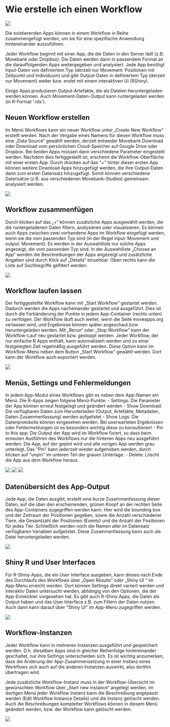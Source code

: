 # Wie erstelle ich einen Workflow

![](../files/Workflow_example.png)

Die existierenden Apps können in einem Workflow in Reihe zusammengefügt werden, um sie für eine spezifische Anwendung hintereinander auszuführen.

Jeder Workflow beginnt mit einer App, die die Daten in den Server lädt  (z.B. Movebank oder Dropbox). Die Daten werden dann in passendem Format an die darauffolgenden Apps weitergegeben und analysiert. Jede App benötigt Input-Daten von definiertem Typ (derzeit nur Movement: Positionen mit Zeitpunkt und Individuum) und gibt Output-Daten in definiertem Typ (derzeit nur Movement) weiter bzw. endet mit einem interaktiven UI (RShiny).

Einige Apps produzieren Output-Artefakte, die als Dateien heruntergeladen werden können. Auch Movement-Daten-Output kann runtergeladen werden (in R-Format '.rds').


## Neuen Workflow erstellen
Im Menü Workflows kann ein neuer Workflow unter „Create New Workflow“ erstellt werden. Nach der Vergabe eines Namens für diesen Workflow muss eine „Data Source“ gewählt werden, derzeit entweder Movebank Download oder Download vom persönlichen Cloud-Speicher auf Google Drive oder Dropbox. Bei beiden Apps müssen dann verschiedene Parameter eingestellt werden. Nachdem dies fertiggestellt ist, erscheint die Workflow-Oberfläche mit einer ersten App. Durch drücken auf das "+" hinter dieser ersten App können weitere Download Apps hinzugefügt werden, die ihre Output-Daten dann zum ersten Datensatz hinzugefügt. Somit können verschiedene Datensätze (z.B. aus verschiedenen Movebank-Studies) gemeinsam analysiert werden.

![](../files/Workflow_movebank.png)

## Workflow zusammenfügen
Durch klicken auf das „+“ können zusätzliche Apps ausgewählt werden, die die runtergeladenen Daten filtern, analysieren oder visualisieren. Es können auch Apps zwischen zwei vorhandene Apps im Workflow eingefügt werden, wenn sie die vom passenden Typ sind (in der Regel input: Movement und output: Movement). Es werden in der Auswahlliste nur solche Apps angezeigt, die vom passenden Typ sind. In der Auswahlliste „Choose an App“ werden die Beschreibungen der Apps angezeigt und zusätzliche Angaben sind durch Klick auf „Details“ einsehbar. Oben rechts kann die Liste auf Suchbegriffe gefiltert werden.

![](../files/Workflow_addApp.png)

## Workflow laufen lassen
Der fertiggestellte Workflow kann mit „Start Workflow“ gestartet werden. Dadurch werden die Apps nacheinander gestartet und ausgeführt. Dies ist durch die Farbänderung der Punkte in jedem App-Container (rechts unten) zu verfolgen. Der Workflow läuft auch weiter, wenn die Seite moveapps.org verlassen wird, und Ergebnisse können später angeschaut bzw. heruntergeladen werden. Mit „Rerun“ oder „Stop Workflow“ kann der Workflow-Lauf neu gestartet bzw. gestoppt werden. Jeder Workflow, der nur einfache R Apps enthält, kann automatisiert werden und zu einer festgelegten Zeit regelmäßig ausgeführt werden. Diese Option kann im Workflow-Menü neben dem Button „Start Workflow“ gewählt werden. Dort kann der Workflow auch exportiert werden.

![](../files/Workflow_menu.png)

## Menüs, Settings und Fehlermeldungen
In jedem App-Modul eines Workflows gibt es neben dem App-Namen ein Menü. Die R-Apps zeigen folgene Menü-Punkte:
	- Settings:  Die Parameter der App können erneut festgelegt und geändert werden
	- Show Download: Die verfügbaren Daten zum Herunterladen (Output, Artefakte, Metadaten, Daten-Zusammenfassung) werden aufgelistet
	- Show Logs: Die Datenprotokolle können eingesehen werden. Bei unerwarteten Ergebnissen oder Fehlermeldungen ist es besonders wichtig diese zu konsultieren!
	- Pin to this app: Die Output der App wird im Workflow fixiert, so dass beim erneuten Ausführen des Workflows nur die hinteren Apps neu ausgeführt werden. Die App, auf der gepint wird und alle vorigen App werden grau unterlegt. Das "Pin" kann jederzeit wieder aufgehoben werden, durch klicken auf "unpin" im unteren Teil der grauen Unterlage.
	- Delete: Löscht die App aus dem Workflow heraus.

![](../files/App_menu_R.png)
![](../files/Download_List.png)
![](../files/App_Pin.png)

## Datenübersicht des App-Output
Jede App, die Daten ausgibt, erstellt eine kurze Zusammenfassung dieser Daten, auf die über den erscheinenden, grünen Knopf an der rechten Seite des App-Containers zugegriffen werden kann. Hier wird die bounding box und der Zeitraum der Positionen gegeben, sowie die Anzahl verschiedener Tiere, die Gesamtzahl der Positionen (Events) und die Anzahl der Positionen für jedes Tier. Schließlich werden noch die Namen aller im Datensatz verfügbaren Variablen aufgelistet. Diese Zusammenfassung kann auch als Datei heruntergeladen werden.

![](../files/CargoAgent_Overview.png)

## Shiny R und User Interfaces
Für R-Shiny Apps, die ein User Interface ausgeben, kann dieses nach Ende des Durchlaufs des Workflows über „Open Results“ oder „Shiny UI “ im App-Menu erreicht werden. Dort können Settings direkt variiert werden und interaktiv Daten untersucht werden, abhängig von den Optionen, die der App-Entwickler vorgesehen hat. Es gibt auch R-Shiny Apps, die Daten als Output haben und das User Interface z.B. zum Filtern der Daten nutzen. Auch dann kann darauf über "Shiny UI" im App-Menu zugegriffen werden.

![](../files/App_menu_shiny.png)

## Workflow-Instanzen
Jeder Workflow kann in mehreren Instanzen ausgeführt und gespeichert werden. D.h. dieselben Apps sind in gleicher Reihenfolge hintereinander geschaltet, nur ihre Settings unterscheiden sich. Es ist wichtig anzumerken, dass die Änderung der App-Zusammensetzung in einer Instanz eines Workflows sich auch auf die anderen Instanzen auswirkt, also dorthin übertragen wird.

Jede zusätzliche Workflow-Instanz muss in der Workflow-Übersicht im gewünschten Workflow über „Start new instance“ angelegt werden. Im dortigen Menü jeder Workflow Instanz kann die Beschreibung angepasst werden (Edit Workflow Instance Details) und die Instanz gelöscht werden. Auch die Beschreibungen kompletter Workflows können in diesem Menü geändert werden, bzw. der Workflow kann gelöscht werden.

![](../files/Workflow_start.png)


